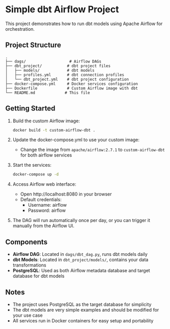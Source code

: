 # Simple dbt Airflow Project

This project demonstrates how to run dbt models using Apache Airflow for orchestration.

## Project Structure

```
.
├── dags/                   # Airflow DAGs
├── dbt_project/           # dbt project files
│   ├── models/            # dbt models
│   ├── profiles.yml       # dbt connection profiles
│   └── dbt_project.yml    # dbt project configuration
├── docker-compose.yml     # Docker services configuration
├── Dockerfile             # Custom Airflow image with dbt
└── README.md             # This file
```

## Getting Started

1. Build the custom Airflow image:
   ```bash
   docker build -t custom-airflow-dbt .
   ```

2. Update the docker-compose.yml to use your custom image:
   - Change the image from `apache/airflow:2.7.1` to `custom-airflow-dbt` for both airflow services

3. Start the services:
   ```bash
   docker-compose up -d
   ```

4. Access Airflow web interface:
   - Open http://localhost:8080 in your browser
   - Default credentials:
     - Username: airflow
     - Password: airflow

5. The DAG will run automatically once per day, or you can trigger it manually from the Airflow UI.

## Components

- **Airflow DAG**: Located in `dags/dbt_dag.py`, runs dbt models daily
- **dbt Models**: Located in `dbt_project/models/`, contains your data transformations
- **PostgreSQL**: Used as both Airflow metadata database and target database for dbt models

## Notes

- The project uses PostgreSQL as the target database for simplicity
- The dbt models are very simple examples and should be modified for your use case
- All services run in Docker containers for easy setup and portability 